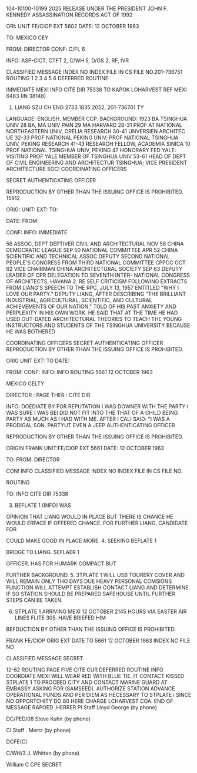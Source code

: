 104-10100-10199 2025 RELEASE UNDER THE PRESIDENT JOHN F. KENNEDY ASSASSINATION RECORDS ACT OF 1992

ORI:
UNIT FE/CIOP
EXT 5602
DATE: 12 OCTOBER 1963

TO: MEXICO CEY

FROM: DIRECTOR
CONF:
C/FL 6

INFO: ASP-CICT, CTFT 2, C/WH 5, D/OS 2, RF, IVR

CLASSIFIED MESSAGE
INDEX
NO INDEX
FILE IN CS FILE NO.201-736751
ROUTING
1
2
3
4
5
6
DEFERRED
ROUTINE

IMMEDIATE MEXI
INFO
CITE DIR 75338
TO
KAPOK LOHARVEST
REF MEXI 6483 (IN 38148)

1. LIANG SZU CH'ENG 2733 1835 2052, 201-736701 TY

LANGUAGE: ENGLISH. MEMBER CCP.
BACKGROUND:
1923 BA TSINGHUA UNIV
28 BA, MA UNIV PAIN
29 MA HARVARD
28-31 PROF AT NATIONAL NORTHEASTERN UNIV, ORELIA
RESEARCH
30-41 UNVERSIEN ARCHITEC UE
32-33 PROF NATIONAL PEKING UNIV; PROF NATIONAL TSINGHUA
UNIV, PEKING
RESEARCH
41-43 RESEARCH FELLOW, ACADEMIA SINICA
10 PROF NATIONAL TSINGHUA UNIV, PEKING
47 HONORARY FED YALE: VISITING PROF YALE
MEMBER OF TSINGHUA UNIV
53-61 HEAD OF DEPT OF CIVIL ENGINEERING AND ARCHITECTUR
TSINGHUA; VICE PRESIDENT ARCHITECTURE SOC!
COORDINATING OFFICERS

SECRET
AUTHENTICATING
OFFICER

REPRODUCTION BY OTHER THAN THE ISSUING OFFICE IS PROHIBITED. 15912

ORIG:
UNIT:
EXT:
TO:

DATE:
FROM:

CONF:
INFO:
IMMEDIATE

56 ASSOC, DEPT DEPTIVER CIVIL AND ARCHITECTURAL
NOV 58
CHINA DEMOCRATIC LEAGUE
SEP 50 NATIONAL COMMITTEE
APR 52
CHINA SCIENTIFIC AND
TECHNICAL ASSOC
DEPUTY SECOND NATIONAL PEOPLE'S CONGRESS FROM
THIRD NATIONAL
COMMITTEE CPPCC
OCT 62 VICE CHAIRMAN CHINA ARCHITECTURAL SOCIETY
SEP 63
DEPUTY LEADER OF CPR DELEGATION TO SEVENTH INTER-
NATIONAL CONGRESS OF ARCHITECTS, HAVANA
2. RE SELF CRITICISM FOLLOWING EXTRACTS FROM LIANG'S SPEECH TO THE
RPC, JULY 13, 1957 ENTITLED "WHY I LOVE OUR PARTY." DEPUTY LIANG, AFTER DESCRIBING
"THE BRILLIANT INDUSTRIAL, AGRICULTURAL, SCIENTIFIC, AND CULTURAL ACHIEVEMENTS
OF OUR NATION," TOLD OF HIS PAST ANXIETY AND PERPLEXITY IN HIS OWN WORK. HE
SAID THAT AT THE TIME HE HAD USED OUT-DATED ARCHITECTURAL THEORIES TO TEACH THE
YOUNG INSTRUCTORS AND STUDENTS OF THE TSINGHUA UNIVERSITY BECAUSE HE WAS BOTHERED

COORDINATING OFFICERS
SECRET
AUTHENTICATING
OFFICER
REPRODUCTION BY OTHER THAN THE ISSUING OFFICE IS PROHIBITED.

ORIG
UNIT
EXT:
TO
DATE:

FROM:
CONF:
INFO:
INFO
ROUTING
5661
12 OCTOBER 1963

MEXICO CELTY

DIRECTOR
:
PAGE THER
:
CITE DIR

INFO:
DOEDIATE
BY
FOR REPUTATION
I WAS DOWNER
WITH THE PARTY
I WAS SURE I WAS BEI
DID NOT FIT INTO THE
THAT OF A CHILD BEING
PARTY AS MUCH AS I HAD
WITH ME. AFTER I CALI
SAID: "I WAS A PRODIGAL SON.
PARTYUT EVEN A JEEP
AUTHENTICATING
OFFICER

REPRODUCTION BY OTHER THAN THE ISSUING OFFICE IS PROHIBITED.

ORIGIN FRANK
UNIT:FE/CIOP
EXT 5661
DATE: 12 OCTOBER 1963

TO:
FROM: DIRECTOR

CON!
INFO
CLASSIFIED MESSAGE
INDEX
NO INDEX
FILE IN CS FILE NO.

ROUTING

TO:
INFO
CITE DIR
75338

3. BEFLATE 1 (INFO) WAS

OPINION THAT LIANG WOULD
IN PLACE BUT THERE IS CHANCE
HE WOULD ERFACE IF OFFERED CHANCE. FOR FURTHER LIANG,
CANDIDATE FOR

COULD MAKE GOOD IN PLACE MORE.
4. SEEKING BEFLATE 1

BRIDGE TO LIANG. SEFLAER 1

OFFICER. HAS
FOR HUMARK COMPACT BUT

FURTHER BACKGROUND.
5. 3TPLATE 1 WILL USB TOURERY COVER AND WILL REMAIN ONLY THO DAYS DUE
HEAVY PERSONAL COMSIONS FUNCTION WILL
ATTEMPT ESTABLISH CONTACT LIANG AND DETERMINE
IF SO STATION SHOULD BE PREPARED SAFEHOUSE UNTIL FURTHER STEPS CAN BE TAKEN.

6. STPLATE 1 ARRIVING MEXI 12 OCTOBER 2145 HOURS VIA EASTER
AIR LINES FLITE 305. HAVE BRIEFED HIM

BEFDUCTION BY OTHER THAN THE ISSUING OFFICE IS PROHIBITED.

FRANK
FE/CIOP
ORIG
EXT
DATE
ΤΟ
5661
12 OCTOBER 1963
INDEX
NC FILE NO

CLASSIFIED MESSAGE
SECRET

12-62
ROUTING
PAGE FIVE
CITE CUR
DEFERRED
ROUTINE
INFO
DOORDIATE MEXI
WILL WEAR RED WITH BLUE TIE. IT CONTACT KISSED STPLATE 1 TO PROCEED
CITY AND CONTACT MARINE GUARD AT EMBASSY ASKING FOR (SAMSEED). AUTHORIZE
STATION ADVANCE OPERATIONAL FUNDS AND PER DIEM AS HECESSARY TO STPLATE i
SINCE NO OPPORTCHITY DO 80 HERE CHARGE LCHARVEST COA.
END OF MESSAGE
RAPOED .HERRER
PI Staff Lloyd George (by phone)

DC/PED/08 Steve Kuhn (by phone)

CI Staff . Mertz (by phone)

DCFE(C)

C/WH/3 J. Whitten (by phone)

William C
CPE
SECRET